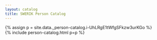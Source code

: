 ```yaml
---
layout: catalog
title: SWERIK Person Catalog
---
```

{% assign p = site.data._person-catalog.i-UhLRgE1tWfgSFkzw3urKGo %}
{% include person-catalog.html p=p %}

